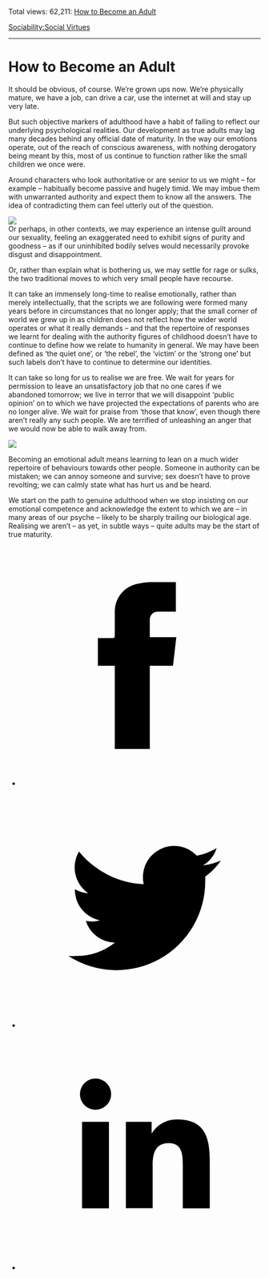 Total views: 62,211: [How to Become an Adult](https://www.theschooloflife.com/thebookoflife/how-to-become-an-adult/)

[Sociability:](https://www.theschooloflife.com/thebookoflife/category/sociability/)[Social Virtues](https://www.theschooloflife.com/thebookoflife/category/sociability/social-virtues/)

* * *

# How to Become an Adult
<style>
						.alignnone {
  display: block;
  margin-left: auto;
  margin-right: auto;
  align: center:
}

.addtoany_share_save_container {
display:none;
}

.wp-block-image {
		display: block;
  margin-left: auto;
  margin-right: auto;
  width: 50%;
}

.aligncenter {
display: block;
  margin-left: auto;
  margin-right: auto;
  align: center:
}

@media only screen and (max-width: 500px) {
  .wp-block-image {
		display: block;
  margin-left: auto;
  margin-right: auto;
  width: 100%;
} }

h1 {max-width: 600px !important;
}
.s18-single-post .content-area .site-main article .post-cat-header-display + .old-wrapper p {
    font-size: 1.200em
}
						</style>

It should be obvious, of course. We’re grown ups now. We’re physically mature, we have a job, can drive a car, use the internet at will and stay up very late.

But such objective markers of adulthood have a habit of failing to reflect our underlying psychological realities. Our development as true adults may lag many decades behind any official date of maturity. In the way our emotions operate, out of the reach of conscious awareness, with nothing derogatory being meant by this, most of us continue to function rather like the small children we once were.

Around characters who look authoritative or are senior to us we might – for example – habitually become passive and hugely timid. We may imbue them with unwarranted authority and expect them to know all the answers. The idea of contradicting them can feel utterly out of the question.

![](https://www.theschooloflife.com/thebookoflife/wp-content/uploads/2018/02/790px-Rembrandt_van_Rijn_-_Self-Portrait_-_Google_Art_Project.jpg)  
Or perhaps, in other contexts, we may experience an intense guilt around our sexuality, feeling an exaggerated need to exhibit signs of purity and goodness – as if our uninhibited bodily selves would necessarily provoke disgust and disappointment.

Or, rather than explain what is bothering us, we may settle for rage or sulks, the two traditional moves to which very small people have recourse.

It can take an immensely long-time to realise emotionally, rather than merely intellectually, that the scripts we are following were formed many years before in circumstances that no longer apply; that the small corner of world we grew up in as children does not reflect how the wider world operates or what it really demands – and that the repertoire of responses we learnt for dealing with the authority figures of childhood doesn’t have to continue to define how we relate to humanity in general. We may have been defined as ‘the quiet one’, or ‘the rebel’, the ‘victim’ or the ‘strong one’ but such labels don’t have to continue to determine our identities.

It can take so long for us to realise we are free. We wait for years for permission to leave an unsatisfactory job that no one cares if we abandoned tomorrow; we live in terror that we will disappoint ‘public opinion’ on to which we have projected the expectations of parents who are no longer alive. We wait for praise from ‘those that know’, even though there aren’t really any such people. We are terrified of unleashing an anger that we would now be able to walk away from.

![](https://www.theschooloflife.com/thebookoflife/wp-content/uploads/2018/02/Natalia_Goncharova_self-portrait_1907_GTG-762x1024.jpg)

Becoming an emotional adult means learning to lean on a much wider repertoire of behaviours towards other people. Someone in authority can be mistaken; we can annoy someone and survive; sex doesn’t have to prove revolting; we can calmly state what has hurt us and be heard.

We start on the path to genuine adulthood when we stop insisting on our emotional competence and acknowledge the extent to which we are – in many areas of our psyche – likely to be sharply trailing our biological age. Realising we aren’t – as yet, in subtle ways – quite adults may be the start of true maturity.

<style>
    .iframe-class { display: block !important; }
</style>

- [<svg xmlns="http://www.w3.org/2000/svg" viewbox="0 0 26 26"><title>Facebook</title>
                    <g>
                        <path d="M8.38,10H9.92c.2,0,.29,0,.29-.28,0-.82,0-1.64,0-2.46a3.05,3.05,0,0,1,2.57-3.15A7.22,7.22,0,0,1,14,3.95c.86,0,1.71,0,2.57,0h.25v3.2h-2A.85.85,0,0,0,14,8c0,.62,0,1.24,0,1.91h2.87L16.51,13H14v9H10.21V13H8.38Z"></path>
                    </g>
                </svg>](http://www.facebook.com/sharer/sharer.php?u=https://www.theschooloflife.com/thebookoflife/how-to-become-an-adult/)
- [<svg xmlns="http://www.w3.org/2000/svg" viewbox="0 0 26 26"><title>Twitter</title>
                    <path d="M21.69,7.9a6.75,6.75,0,0,1-1.94.53,3.39,3.39,0,0,0,1.48-1.87,6.76,6.76,0,0,1-2.14.82,3.38,3.38,0,0,0-5.75,3.08,9.59,9.59,0,0,1-7-3.53,3.38,3.38,0,0,0,1,4.51A3.36,3.36,0,0,1,5.89,11v0A3.38,3.38,0,0,0,8.6,14.37a3.39,3.39,0,0,1-1.53.06,3.38,3.38,0,0,0,3.15,2.35A6.78,6.78,0,0,1,6,18.22a6.87,6.87,0,0,1-.81,0A9.6,9.6,0,0,0,20,10.08q0-.22,0-.44A6.86,6.86,0,0,0,21.69,7.9Z"></path>
                </svg>](http://twitter.com/share?url=https://www.theschooloflife.com/thebookoflife/how-to-become-an-adult/&text=&via=theschooloflife)
- [<svg xmlns="http://www.w3.org/2000/svg" viewbox="0 0 26 26"><title>LinkedIn</title>
<path class="cls-2" d="M6.67,10H9.58v9.36H6.67ZM8.13,5.32A1.69,1.69,0,1,1,6.44,7,1.69,1.69,0,0,1,8.13,5.32"></path><path class="cls-2" d="M11.41,10H14.2v1.28h0A3.06,3.06,0,0,1,17,9.75c2.95,0,3.49,1.94,3.49,4.46v5.14H17.57V14.79c0-1.09,0-2.48-1.51-2.48s-1.75,1.18-1.75,2.4v4.63H11.41Z"></path></svg>](https://www.linkedin.com/shareArticle?mini=true&url=https://www.theschooloflife.com/thebookoflife/how-to-become-an-adult/)
